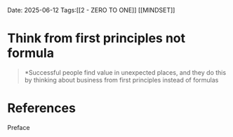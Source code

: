 Date: 2025-06-12
Tags:[[2 - ZERO TO ONE]] [[MINDSET]]
 
# Think from first principles not formula

>*Successful people find value in unexpected places, and they do this by thinking about business from first principles 
>instead of formulas 
# References
Preface